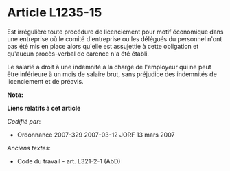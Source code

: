 # Article L1235-15

Est irrégulière toute procédure de licenciement pour motif économique dans une entreprise où le comité d'entreprise ou les
délégués du personnel n'ont pas été mis en place alors qu'elle est assujettie à cette obligation et qu'aucun procès-verbal de
carence n'a été établi.

Le salarié a droit à une indemnité à la charge de l'employeur qui ne peut être inférieure à un mois de salaire brut, sans
préjudice des indemnités de licenciement et de préavis.

**Nota:**



**Liens relatifs à cet article**

_Codifié par_:

  - Ordonnance 2007-329 2007-03-12 JORF 13 mars 2007

_Anciens textes_:

  - Code du travail - art. L321-2-1 (AbD)

